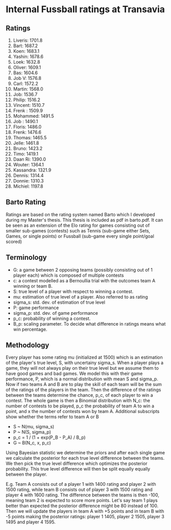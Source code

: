 # Internal Fussball ratings at Transavia
## Ratings
1. Liveris: 1701.8 
2. Bart: 1687.2 
3. Koen: 1683.1 
4. Yashin: 1678.6 
5. Loek: 1632.8 
6. Oliver: 1609.1 
7. Bas: 1604.6 
8. Job V: 1576.8 
9. Carl: 1572.2 
10. Martin: 1568.0 
11. Job: 1536.7 
12. Philip: 1516.2 
13. Vincent: 1510.7 
14. Frenk : 1509.9 
15. Mohammed: 1491.5 
16. Job : 1490.1 
17. Floris: 1486.0 
18. Frenk: 1476.6 
19. Thomas: 1465.5 
20. Jelle: 1461.8 
21. Bruno: 1423.2 
22. Timo: 1419.1 
23. Daan Ri: 1390.0 
24. Wouter: 1364.1 
25. Kassandra: 1321.9 
26. Dennis: 1314.4 
27. Donnie: 1310.3 
28. Michiel: 1197.8 

## Barto Rating
Ratings are based on the rating system named Barto which I developed during my Master's thesis. This thesis is included as pdf in barto.pdf. It can be seen as an extension of the Elo rating for games consisting out of smaller sub-games (contests) such as Tennis (sub-game either Sets, Games, or single points) or Fussball (sub-game every single point/goal scored)
## Terminology
- G: a game between 2 opposing teams (possibly consisting out of 1 player each) which is composed of multiple contests
- c: a contest modelled as a Bernoullia trial with the outcomes team A winning or team B.
- S: true level of a player with respect to winning a contest.
- mu: estimation of true level of a player. Also referred to as rating
- sigma_s: std. dev. of estimation of true level
- P: game performance
- sigma_p: std. dev. of game performance
- p_c: probability of winning a contest.
- B_p: scaling parameter. To decide what difference in ratings means what win percentage.
## Methodology
Every player has some rating mu (initialized at 1500) which is an estimation of the player's true level, S, with uncertainy sigma_s. When a player plays a game, they will not always play on their true level but we assume them to have good games and bad games. We model this with their game performance, P, which is a normal distribution with mean S and sigma_p. Now if two teams A and B are to play the skill of each team will be the sum of the ratings of the players in the team. Then the difference of the ratings between the teams determine the chance, p_c, of each player to win a contest. The whole game is then a Binomial distribution with N_c: the number of contests to be played, p_c the probability of team A to win a point, and x the number of contests won by team A. Additional subscripts show whether the terms refer to team A or B
- S ~ N(mu, sigma_s)
- P ~ N(S, sigma_p)
- p_c = 1 / (1 + exp(P_B - P_A) / B_p)
- G ~ B(N_c, x, p_c)

Using Bayesian statistic we determine the priors and after each single game we calculate the posterior for each true level difference between the teams. We then pick the true level difference which optimizes the posterior probability. This true level difference will then be split equally equally between the player. 

E.g. Team A consists out of a player 1 with 1400 rating and player 2 with 1500 rating, while team B consists out of player 3 with 1500 rating and player 4 with 1600 rating. The difference between the teams is then -100, meaning team 2 is expected to score more points. Let's say team 1 plays better than expected the posterior difference might be 80 instead of 100. Then we will update the players in team A with +5 points and in team B with -5 points making the posterior ratings: player 1 1405, player 2 1505, player 3 1495 and player 4 1595.